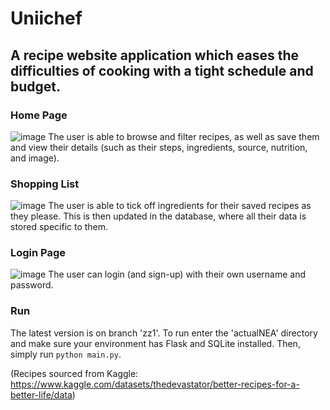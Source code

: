 # Uniichef
## A recipe website application which eases the difficulties of cooking with a tight schedule and budget.

### Home Page
![image](https://github.com/user-attachments/assets/db473965-423b-4756-abd4-4165db8e00b7)
The user is able to browse and filter recipes, as well as save them and view their details (such as their steps, ingredients, source, nutrition, and image).

### Shopping List
![image](https://github.com/user-attachments/assets/c1f91e2c-a2a5-4d9e-b884-38e06d2362c2)
The user is able to tick off ingredients for their saved recipes as they please. This is then updated in the database, where all their data is stored specific to them.

### Login Page
![image](https://github.com/user-attachments/assets/05fb6f32-b427-4f40-937b-ee0dbe885edf)
The user can login (and sign-up) with their own username and password.

### Run
The latest version is on branch 'zz1'.
To run enter the 'actualNEA' directory and make sure your environment has Flask and SQLite installed. Then, simply run `python main.py`.

(Recipes sourced from Kaggle: https://www.kaggle.com/datasets/thedevastator/better-recipes-for-a-better-life/data)
